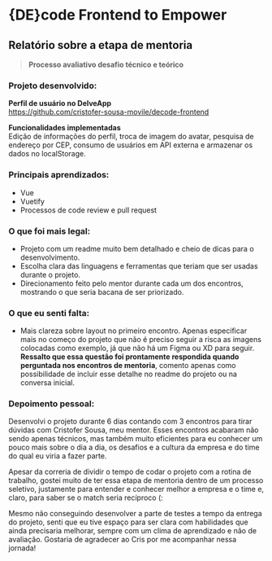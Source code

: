 # {DE}code Frontend to Empower

## Relatório sobre a etapa de mentoria
> **Processo avaliativo desafio técnico e teórico**

### Projeto desenvolvido:
**Perfil de usuário no DelveApp**  
https://github.com/cristofer-sousa-movile/decode-frontend

**Funcionalidades implementadas**  
Edição de informações do perfil, troca de imagem do avatar, pesquisa de endereço por CEP, consumo de usuários em API externa e armazenar os dados no localStorage.

### Principais aprendizados:
- Vue
- Vuetify
- Processos de code review e pull request

### O que foi mais legal:
- Projeto com um readme muito bem detalhado e cheio de dicas para o desenvolvimento. 
- Escolha clara das linguagens e ferramentas que teriam que ser usadas durante o projeto.
- Direcionamento feito pelo mentor durante cada um dos encontros, mostrando o que seria bacana de ser priorizado.

### O que eu senti falta:
- Mais clareza sobre layout no primeiro encontro.
Apenas especificar mais no começo do projeto que não é preciso seguir a risca as imagens colocadas como exemplo,
já que não há um Figma ou XD para seguir. **Ressalto que essa questão foi prontamente respondida quando perguntada nos encontros de mentoria**, comento apenas como possibilidade de incluir esse detalhe no readme do projeto ou na conversa inicial.

### Depoimento pessoal:
Desenvolvi o projeto durante 6 dias contando com 3 encontros para tirar dúvidas com Cristofer Sousa, meu mentor.
Esses encontros acabaram não sendo apenas técnicos, mas também muito eficientes para eu conhecer um pouco mais sobre o dia a dia, os desafios e a cultura da empresa e do time do qual eu viria a fazer parte. 

Apesar da correria de dividir o tempo de codar o projeto com a rotina de trabalho, gostei muito de ter essa etapa de mentoria dentro de um processo seletivo, justamente para entender e conhecer melhor a empresa e o time e, claro, para saber se o match seria recíproco (:

Mesmo não conseguindo desenvolver a parte de testes a tempo da entrega do projeto, senti que eu tive espaço para ser clara com habilidades que ainda precisaria melhorar, sempre com um clima de aprendizado e não de avaliação. Gostaria de agradecer ao Cris por me acompanhar nessa jornada!
